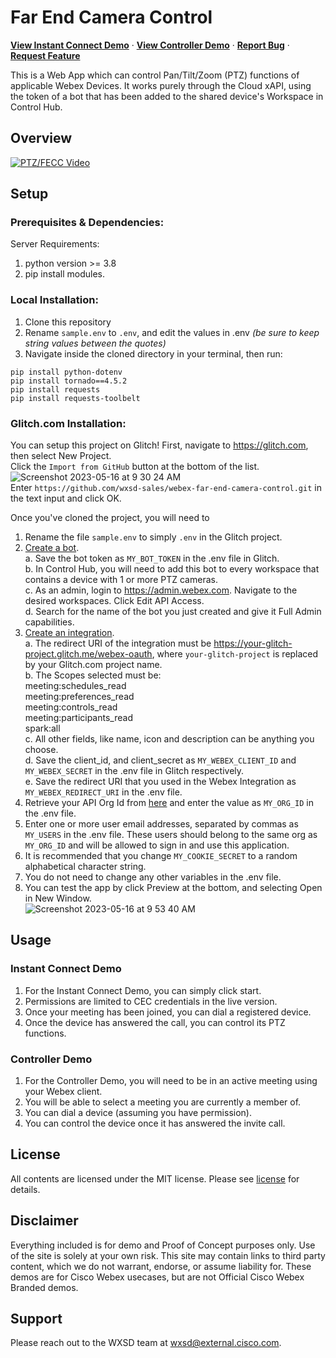 # Far End Camera Control
<a href="https://fecc.wbx.ninja/?view=instantconnect"><strong>View Instant Connect Demo</strong></a>
·
<a href="https://fecc.wbx.ninja/"><strong>View Controller Demo</strong></a>
·
<a href="https://github.com/WXSD-Sales/webex-far-end-camera-control/issues"><strong>Report Bug</strong></a>
·
<a href="https://github.com/WXSD-Sales/webex-far-end-camera-control/issues"><strong>Request Feature</strong></a>

This is a Web App which can control Pan/Tilt/Zoom (PTZ) functions of applicable Webex Devices. It works purely through the Cloud xAPI, using the token of a bot that has been added to the shared device's Workspace in Control Hub.

## Overview
[![PTZ/FECC Video](https://user-images.githubusercontent.com/19175490/192361294-15d31319-d14d-4412-a4a7-9106473dc681.png)](https://app.vidcast.io/share/c4e04b00-22e7-4f4e-b34a-94ac46437c53)

## Setup

### Prerequisites & Dependencies: 

Server Requirements:
1. python version >= 3.8
2. pip install modules.

### Local Installation:
1. Clone this repository
2. Rename ```sample.env``` to ```.env```, and edit the values in .env *(be sure to keep string values between the quotes)*
3. Navigate inside the cloned directory in your terminal, then run:
```
pip install python-dotenv
pip install tornado==4.5.2
pip install requests
pip install requests-toolbelt
```

### Glitch.com Installation:
You can setup this project on Glitch!  First, navigate to https://glitch.com, then select New Project.  
Click the ```Import from GitHub``` button at the bottom of the list.
![Screenshot 2023-05-16 at 9 30 24 AM](https://github.com/wxsd-sales/webex-far-end-camera-control/assets/19175490/3a161a59-9c40-4723-94fd-0018b0bd1fdb)  
Enter ```https://github.com/wxsd-sales/webex-far-end-camera-control.git``` in the text input and click OK.

Once you've cloned the project, you will need to  
1. Rename the file ```sample.env``` to simply ```.env``` in the Glitch project.
2. [Create a bot](https://developer.webex.com/my-apps/new/bot).  
    a. Save the bot token as ```MY_BOT_TOKEN``` in the .env file in Glitch.  
    b. In Control Hub, you will need to add this bot to every workspace that contains a device with 1 or more PTZ cameras.  
    c. As an admin, login to https://admin.webex.com.  Navigate to the desired workspaces. Click Edit API Access.  
    d. Search for the name of the bot you just created and give it Full Admin capabilities.  
3. [Create an integration](https://developer.webex.com/my-apps/new/integration).  
    a. The redirect URI of the integration must be https://your-glitch-project.glitch.me/webex-oauth, where ```your-glitch-project``` is replaced by your Glitch.com project name.  
    b. The Scopes selected must be:  
       meeting:schedules_read  
       meeting:preferences_read  
       meeting:controls_read  
       meeting:participants_read  
       spark:all  
    c. All other fields, like name, icon and description can be anything you choose.  
    d. Save the client_id, and client_secret as ```MY_WEBEX_CLIENT_ID``` and ```MY_WEBEX_SECRET``` in the .env file in Glitch respectively.  
    e. Save the redirect URI that you used in the Webex Integration as ```MY_WEBEX_REDIRECT_URI``` in the .env file.  
4. Retrieve your API Org Id from [here](https://developer.webex.com/docs/api/v1/organizations/list-organizations) and enter the value as ```MY_ORG_ID``` in the .env file.  
5. Enter one or more user email addresses, separated by commas as ```MY_USERS``` in the .env file.  These users should belong to the same org as ```MY_ORG_ID``` and will be allowed to sign in and use this application.  
6. It is recommended that you change ```MY_COOKIE_SECRET``` to a random alphabetical character string.  
7. You do not need to change any other variables in the .env file.  
8. You can test the app by click Preview at the bottom, and selecting Open in New Window.  
![Screenshot 2023-05-16 at 9 53 40 AM](https://github.com/wxsd-sales/webex-far-end-camera-control/assets/19175490/86cf713a-2da0-4649-8270-7ce14250b4e6)


## Usage

### Instant Connect Demo
1. For the Instant Connect Demo, you can simply click start.  
2. Permissions are limited to CEC credentials in the live version.  
3. Once your meeting has been joined, you can dial a registered device.  
4. Once the device has answered the call, you can control its PTZ functions.  

### Controller Demo
1. For the Controller Demo, you will need to be in an active meeting using your Webex client.  
2. You will be able to select a meeting you are currently a member of.  
3. You can dial a device (assuming you have permission).  
4. You can control the device once it has answered the invite call.  


## License
All contents are licensed under the MIT license. Please see [license](LICENSE) for details.

## Disclaimer
<!-- Keep the following here -->  
 Everything included is for demo and Proof of Concept purposes only. Use of the site is solely at your own risk. This site may contain links to third party content, which we do not warrant, endorse, or assume liability for. These demos are for Cisco Webex usecases, but are not Official Cisco Webex Branded demos.


## Support

Please reach out to the WXSD team at [wxsd@external.cisco.com](mailto:wxsd@external.cisco.com?cc=<your_cec>@cisco.com&subject=RepoName).
